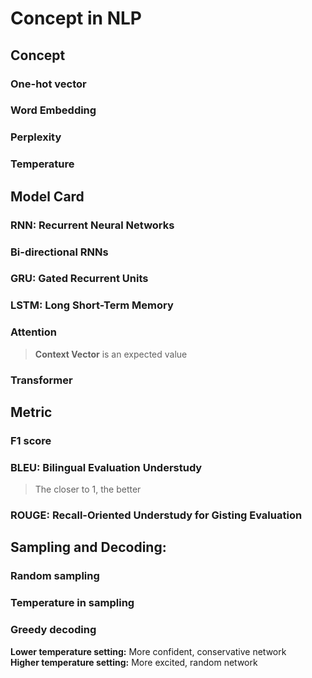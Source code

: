 # Concept in NLP

## Concept

### One-hot vector

### Word Embedding

### Perplexity

### Temperature


## Model Card

### RNN: Recurrent Neural Networks

### Bi-directional RNNs

### GRU: Gated Recurrent Units

### LSTM: Long Short-Term Memory

### Attention
> **Context Vector** is an expected value

### Transformer


## Metric

### F1 score

### BLEU: Bilingual Evaluation Understudy
> The closer to 1, the better

### ROUGE: Recall-Oriented Understudy for Gisting Evaluation


## Sampling and Decoding:

### Random sampling

### Temperature in sampling

### Greedy decoding
 **Lower temperature setting:** More confident, conservative network \
 **Higher temperature setting:** More excited, random network

